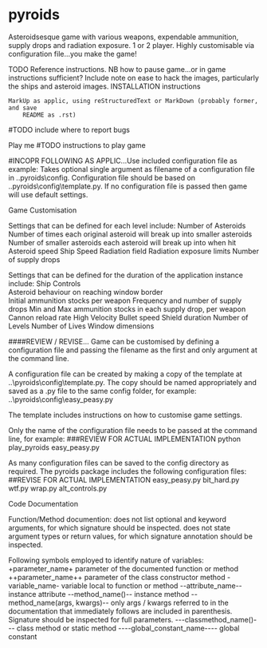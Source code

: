 # pyroids
Asteroidsesque game with various weapons, expendable ammunition, supply drops and 
radiation exposure. 1 or 2 player. Highly customisable via configuration file...you 
make the game!

TODO
	Reference instructions. NB how to pause game...or in game instructions sufficient?
	Include note on ease to hack the images, particularly the ships and asteroid images.
	INSTALLATION instructions
	
	MarkUp as applic, using reStructuredText or MarkDown (probably former, and save 
		README as .rst)


#TODO include where to report bugs

Play me
#TODO instructions to play game



#INCOPR FOLLOWING AS APPLIC...Use included configuration file as example:
Takes optional single argument as filename of a configuration file in 
..pyroids\config.  Configuration file should be based on 
..pyroids\config\template.py. If no configuration file is passed then 
game will use default settings.


Game Customisation

Settings that can be defined for each level include:
	Number of Asteroids
	Number of times each original asteroid will break up into smaller asteroids
	Number of smaller asteroids each asteroid will break up into when hit
	Asteroid speed
	Ship Speed
	Radiation field
	Radiation exposure limits
	Number of supply drops

Settings that can be defined for the duration of the application instance 
include:
	Ship Controls	
	Asteroid behaviour on reaching window border	
	Initial ammunition stocks per weapon
	Frequency and number of supply drops
	Min and Max ammunition stocks in each supply drop, per weapon
	Cannon reload rate
	High Velocity Bullet speed
	Shield duration
	Number of Levels
	Number of Lives
	Window dimensions
	
####REVIEW / REVISE...
Game can be customised by defining a configuration file and passing the 
filename as the first and only argument at the command line.

A configuration file can be created by making a copy of the template at
..\pyroids\config\template.py. The copy should be named appropriately and saved 
as a .py file to the same config folder, for example:
	..\pyroids\config\easy_peasy.py

The template includes instructions on how to customise game settings.

Only the name of the configuration file needs to be passed at the command 
line, for example:
###REVIEW FOR ACTUAL IMPLEMENTATION
python play_pyroids easy_peasy.py

As many configuration files can be saved to the config directory as required. 
The pyroids package includes the following configuration files:
##REVISE FOR ACTUAL IMPLEMENTATION
easy_peasy.py
bit_hard.py
wtf.py
wrap.py
alt_controls.py


Code Documentation

Function/Method documention:
	does not list optional and keyword arguments, for which signature 
	  should be inspected.
	does not state argument types or return values, for which signature 
	  annotation should be inspected.

Following symbols employed to identify nature of variables:
+parameter_name+  parameter of the documented function or method
++parameter_name++  parameter of the class constructor method
-variable_name-  variable local to function or method
--attribute_name--  instance attribute
--method_name()--  instance method
	--method_name(args, kwargs)--  only args / kwargs referred to in the 
		documentation that immediately follows are included in parenthesis.
		Signature should be inspected for full parameters.
---classmethod_name()---  class method or static method
----global_constant_name---- global constant